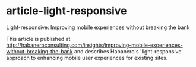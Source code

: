 article-light-responsive
========================

Light-responsive: Improving mobile experiences without breaking the bank

This article is published at http://habaneroconsulting.com/insights/improving-mobile-experiences-without-breaking-the-bank and describes Habanero's 'light-responsive' approach to enhancing mobile user experiences for existing sites.
